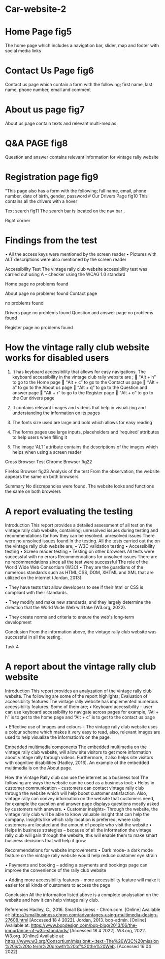 # Car-website-2

# Home Page                        fig5 

The home page which includes a navigation bar, slider, map and footer with social media links

 # Contact Us Page                        fig6
 

Contact us page which contain a form with the following; first name, last name, phone number, email and comment
#  About us page                                                                         fig7 

About us page contain texts and relevant multi-medias 	

# Q&A PAGE                                                                        fig8
 
Question and answer contains relevant information for vintage rally website


# Registration page                                                                        fig9 


“This page also has a  form with the following;  full name, email, phone number, date of birth, gender, password
                     # Our Drivers Page                                                                        fig10 
This contains all the drivers with a hover 














Text search                                                                         fig11
The search bar is located on the nav bar . 
 
Right corner






# Findings from the test
•	All the access keys were mentioned by the screen reader
•	Pictures with ALT descriptions were also mentioned by the screen reader


Accessibility Test
The vintage rally club website accessibility test was carried out using 
 A – checker using the WCAG 1.0 standard

Home page
 no problems found




About page
  no problems found
Contact page
 
  no problems found



Drivers page
   no problems found
Question and answer page
   no problems found



Register page
   no problems found







# How the vintage rally club website works for disabled users

1.	It has keyboard accessibility that allows for easy navigations. The keyboard accessibility in the vintage club rally website are ;
	“Alt + h” to go to the Home page
	“Alt + c” to go to the Contact us page
	“Alt + a” to go to the About us page
	“Alt + q” to go to the Question and answer page
	“Alt + r” to go to the Register page
	“Alt + o” to go to the Our drivers page



2.	It contains relevant images and videos that help in visualizing and understanding the information on its pages

3.	The fonts size used are large and bold which allows for easy reading 

4.	The forms pages use large inputs, placeholders and ‘required’ attributes to help users when filling it

5.	The image ‘ALT’ attribute contains the descriptions of the images which helps when using a screen reader

Cross Browser Test
Chrome Browser fig22 

 Firefox Browser fig23 
Analysis of the test
From the observation, the website appears the same on both browsers

Summary
No discrepancies were found. The website looks and functions the same on both browsers







# A report evaluating the testing
Introduction
This report provides a detailed assessment of all test on the vintage rally club website, containing; unresolved issues during testing and recommendations for how they can be resolved.
unresolved issues 
There were no unsolved issues found In the testing. All the tests carried out the on the vintage rally club website are;
•	W3C validation testing
•	Accessibility testing 
•	Screen reader testing 
•	Testing on other browsers
All tests were successful with no errors
Recommendations for unsolved issues
There are no recommendations since all the test were successful
The role of the World Wide Web Consortium (W3C)
•	They are the guardians of the numerous standards such as HTML,CSS, DOM, XHTML and XML that are utilized on the internet (Jordan, 2013).

•	 They have tests that allow developers to see if their html or CSS is compliant with their standards.

•	They modify and make new standards, and they largely determine the direction that the World Wide Web will take (W3.org, 2022).

•	They create norms and criteria to ensure the web's long-term development 

Conclusion
From the information above, the vintage rally club website was successful in all the testing. 















Task 4


# A report about the vintage rally club website
Introduction
This report provides an analyzation of the vintage rally club website. The following are some of the report highlights;
Evaluation of accessibility features
The vintage rally website has implemented numerous accessibility features. Some of them are;
•	Keyboard accessibility – user can use keyboard accessibility to navigate across pages for example, “Atl + h” is to get to the home page and “Alt + c” is to get to the contact us page   

•	Effective use of images and colours - The vintage rally club website uses a colour scheme which makes it very easy to read, also, relevant images are used to help visualize the information’s on the page.

Embedded multimedia components
The embedded multimedia on the vintage rally club website, will allow site visitors to get more information about vintage rally through videos.
Furthermore, it also helps site visitors with cognitive disabilities (Hadley, 2016). 
An example of the embedded multimedia is on the About page.

How the Vintage Rally club can use the internet as a business tool
The following are ways the website can be used as a business tool;
•	Helps in customer communication – customers can contact vintage rally club through the website which will help boost customer satisfaction. Also, vintage rally can convey information on the website that customers need, for example the question and answer page displays questions mostly asked by customers with answers.
•	Customer insights- Through the website, the vintage rally club will be able to know valuable insight that can help the company. Insights like which rally location is preferred, where rally customers are located and the amount of people who visit the website
•	Helps in business strategies – because of all the information the vintage rally club will gain through the website, this will enable them to make smart business decisions that will help it grow

Recommendations for website improvements
•	Dark mode- a dark mode feature on the vintage rally website would help reduce customer eye strain 

•	Payments and booking – adding a payments and bookings page can improve the convenience of the rally club website

•	Adding more accessibility features - more accessibility feature will make it easier for all kinds of customers to access the page

Conclusion
All the information listed above is a complete analysation on the website and how it can help vintage rally club.













References
Hadley, C., 2016. Small Business - Chron.com. [Online] 
Available at: https://smallbusiness.chron.com/advantages-using-multimedia-design-27608.html
[Accessed 18 4 2022].
Jordan, 2013. bop-admin. [Online] 
Available at: https://www.bopdesign.com/bop-blog/2013/06/the-importance-of-w3c-standards/
[Accessed 18 4 2022].
W3.org, 2022. W3.org. [Online] 
Available at: https://www.w3.org/Consortium/mission#:~:text=The%20W3C%20mission%20is%20to,term%20growth%20of%20the%20Web.
[Accessed 16 04 2022].





